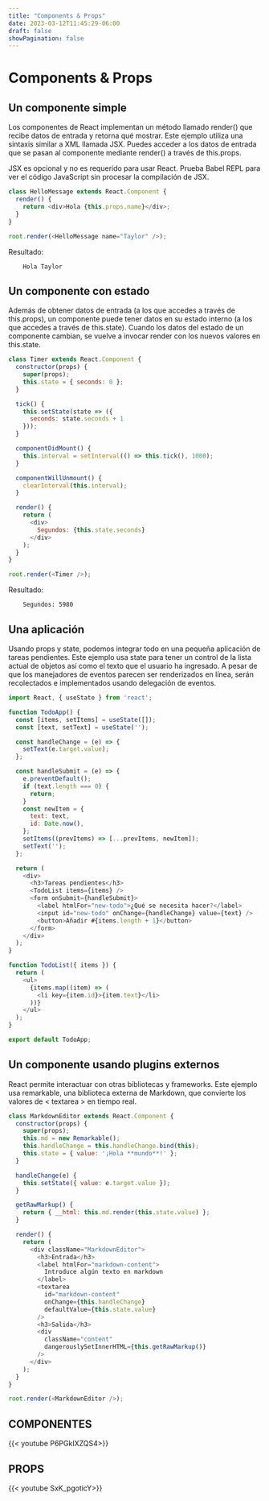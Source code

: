 ```yaml
---
title: "Components & Props"
date: 2023-03-12T11:45:29-06:00
draft: false
showPagination: false
---
```

# Components & Props

## Un componente simple

Los componentes de React implementan un método llamado render() que recibe datos de entrada y retorna qué mostrar. Este ejemplo utiliza una sintaxis similar a XML llamada JSX. Puedes acceder a los datos de entrada que se pasan al componente mediante render() a través de this.props.

JSX es opcional y no es requerido para usar React. Prueba Babel REPL para ver el código JavaScript sin procesar la compilación de JSX.
```js
class HelloMessage extends React.Component {
  render() {
    return <div>Hola {this.props.name}</div>;
  }
}

root.render(<HelloMessage name="Taylor" />);
```
Resultado:

        Hola Taylor

## Un componente con estado

Además de obtener datos de entrada (a los que accedes a través de this.props), un componente puede tener datos en su estado interno (a los que accedes a través de this.state). Cuando los datos del estado de un componente cambian, se vuelve a invocar render con los nuevos valores en this.state.

```js
class Timer extends React.Component {
  constructor(props) {
    super(props);
    this.state = { seconds: 0 };
  }

  tick() {
    this.setState(state => ({
      seconds: state.seconds + 1
    }));
  }

  componentDidMount() {
    this.interval = setInterval(() => this.tick(), 1000);
  }

  componentWillUnmount() {
    clearInterval(this.interval);
  }

  render() {
    return (
      <div>
        Segundos: {this.state.seconds}
      </div>
    );
  }
}

root.render(<Timer />);
```

Resultado:

        Segundos: 5980


## Una aplicación

Usando props y state, podemos integrar todo en una pequeña aplicación de tareas pendientes. Este ejemplo usa state para tener un control de la lista actual de objetos así como el texto que el usuario ha ingresado. A pesar de que los manejadores de eventos parecen ser renderizados en línea, serán recolectados e implementados usando delegación de eventos.

```js
import React, { useState } from 'react';

function TodoApp() {
  const [items, setItems] = useState([]);
  const [text, setText] = useState('');

  const handleChange = (e) => {
    setText(e.target.value);
  };

  const handleSubmit = (e) => {
    e.preventDefault();
    if (text.length === 0) {
      return;
    }
    const newItem = {
      text: text,
      id: Date.now(),
    };
    setItems((prevItems) => [...prevItems, newItem]);
    setText('');
  };

  return (
    <div>
      <h3>Tareas pendientes</h3>
      <TodoList items={items} />
      <form onSubmit={handleSubmit}>
        <label htmlFor="new-todo">¿Qué se necesita hacer?</label>
        <input id="new-todo" onChange={handleChange} value={text} />
        <button>Añadir #{items.length + 1}</button>
      </form>
    </div>
  );
}

function TodoList({ items }) {
  return (
    <ul>
      {items.map((item) => (
        <li key={item.id}>{item.text}</li>
      ))}
    </ul>
  );
}

export default TodoApp;
```
## Un componente usando plugins externos

React permite interactuar con otras bibliotecas y frameworks. Este ejemplo usa remarkable, una biblioteca externa de Markdown, que convierte los valores de < textarea > en tiempo real.

```js
class MarkdownEditor extends React.Component {
  constructor(props) {
    super(props);
    this.md = new Remarkable();
    this.handleChange = this.handleChange.bind(this);
    this.state = { value: '¡Hola **mundo**!' };
  }

  handleChange(e) {
    this.setState({ value: e.target.value });
  }

  getRawMarkup() {
    return { __html: this.md.render(this.state.value) };
  }

  render() {
    return (
      <div className="MarkdownEditor">
        <h3>Entrada</h3>
        <label htmlFor="markdown-content">
          Introduce algún texto en markdown
        </label>
        <textarea
          id="markdown-content"
          onChange={this.handleChange}
          defaultValue={this.state.value}
        />
        <h3>Salida</h3>
        <div
          className="content"
          dangerouslySetInnerHTML={this.getRawMarkup()}
        />
      </div>
    );
  }
}

root.render(<MarkdownEditor />);
  ```

## COMPONENTES
{{< youtube P6PGkIXZQS4>}}

## PROPS
{{< youtube SxK_pgoticY>}}